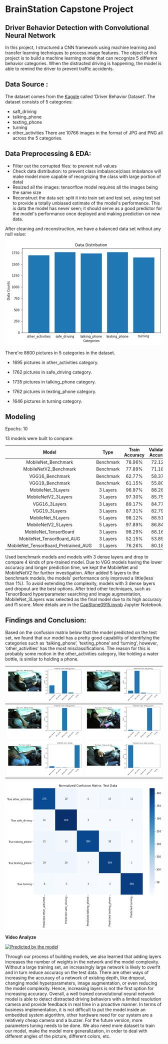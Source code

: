 # BrainStation Capstone Project
## Driver Behavior Detection with Convolutional Neural Network
In this project, I structured a CNN framework using machine learning and transfer learning techniques to process image features. 
The object of this project is to build a machine learning model that can recognize 5 different behavior categories. 
When the distracted driving is happening, the model is able to remind the driver to prevent traffic accidents.

## Data Source :
The dataset comes from the [Kaggle](https://www.kaggle.com/robinreni/revitsone-5class) called ‘Driver Behavior Dataset’.
The dataset consists of 5 categories:
  - saft_driving
  - talking_phone
  - texting_phone
  - turning
  - other_activities
There are 10766 images in the format of JPG and PNG all across the 5 categories.

## Data Preprocessing & EDA:
  - Filter out the corrupted files: to prevent null values
  - Check data distribution: to prevent class imbalance(class imbalance will make model more capable of recognizing the class with large portion of data)
  - Resized all the images: tensorflow model requires all the images being the same size
  - Reconstruct the data set: split it into train set and test set, using test set to provide a totally unbiased estimate of the model's performance. This is data the model has never seen; it should serve as a good predictor for the model's performance once deployed and making prediction on new data.

After cleaning and reconstruction, we have a balanced data set without any null value:

![image](https://github.com/mengfei-liu/Capstone/blob/master/img/1.png)

There're 8600 pictures in 5 categories in the dataset.

- 1695 pictures in other_activities category.

- 1762 pictures in safe_driving category.

- 1735 pictures in talking_phone category.

- 1762 pictures in texting_phone category.

- 1646 pictures in turning category.



## Modeling

Epochs: 10

13 models were built to compare:

|                Model                 |   Type    | Train Accuracy | Validation Accuracy | Test Accuracy |
| :----------------------------------: | :-------: | :------------: | :-----------------: | :-----------: |
|         MobileNet_Benchmark          | Benchmark |     78.96%     |       72.12%        |    76.72%     |
|        MobileNetV2_Benchmark         | Benchmark |     77.89%     |       71.18%        |    75.98%     |
|           VGG16_Benchmark            | Benchmark |     62.77%     |       58.37%        |    63.27%     |
|           VGG19_Benchmark            | Benchmark |     61.15%     |       55.80%        |    62.29%     |
|          MobileNet_3Layers           | 3 Layers  |     96.97%     |       88.28%        |    95.53%     |
|         MobileNetV2_3Layers          | 3 Layers  |     97.30%     |       85.75%        |    94.51%     |
|            VGG16_3Layers             | 3 Layers  |     89.17%     |       84.77%        |    91.11%     |
|            VGG19_3Layers             | 3 Layers  |     87.31%     |       82.79%        |    88.64%     |
|          MobileNet_5Layers           | 5 Layers  |     98.12%     |       88.51%        |    95.72%     |
|         MobileNetV2_5Layers          | 5 Layers  |     97.89%     |       86.84%        |    95.39%     |
|        MobileNet_TensorBoard         | 3 Layers  |     98.29%     |       88.16%        |    94.73%     |
|      MobileNet_TensorBoard_AUG       | 3 Layers  |     52.15%     |       53.89%        |    59.73%     |
| MobileNet_TensorBoard_Pretrained_AUG | 3 Layers  |     76.26%     |       80.18%        |    90.83%     |

Used benchmark models and models with 3 dense layers and drop to compare 4 kinds of pre-trained model. Due to VGG models having the lower accuracy and longer prediction time, we kept the MobileNet and MobileNetV2 for further investigation. After added 5 layers to the benchmark models, the models’ performance only improved a little(less than 1%). To avoid extending the complexity, models with 3 dense layers and dropout are the best options. After tried other techniques, such as TensorBoard hyperparameter searching and image augmentation, MobileNet_3Layers was selected as the final model due to its high accuracy and f1 score. More details are in the [CapStone0915.ipynb](https://github.com/mengfei-liu/Capstone/blob/master/CapStone0915.ipynb) Jupyter Notebook.

## Findings and Conclusion:

Based on the confusion matrix below that the model predicted on the test set, we found that our model has a pretty good capability of identifying the categories such as ‘talking_phone’, ‘texting_phone’ and ‘turning’, however, ‘other_activities’ has the most misclassifications. The reason for this is probably some motion in the other_activities category, like holding a water bottle, is similar to holding a phone.

| ![image](https://github.com/mengfei-liu/Capstone/blob/master/img/3.png) | ![image](https://github.com/mengfei-liu/Capstone/blob/master/img/4.png) |
| ------------------------------------------------------------ | ------------------------------------------------------------ |
| ![image](https://github.com/mengfei-liu/Capstone/blob/master/img/5.png) | ![image](https://github.com/mengfei-liu/Capstone/blob/master/img/6.png) |
| ![image](https://github.com/mengfei-liu/Capstone/blob/master/img/7.png) | ![image](https://github.com/mengfei-liu/Capstone/blob/master/img/8.png) |

![image](https://github.com/mengfei-liu/Capstone/blob/master/img/2.png)

**Video Analyze**

[![Predicted by the model](https://img.youtube.com/vi/JM9rxjO0xyg/0.jpg)](https://www.youtube.com/watch?v=JM9rxjO0xyg)

Through our process of building models, we also learned that adding layers increases the number of weights in the network and the model complexity. Without a large training set, an increasingly large network is likely to overfit and in turn reduce accuracy on the test data. There are other ways of increasing the accuracy of a network of existing depth, like dropout, changing model hyperparameters, image augmentation, or even reducing the model complexity. Hence, increasing layers is not the first option for increasing accuracy. Overall, a well trained convolutional neural network model is able to detect distracted driving behaviors with a limited resolution camera and provide feedback in real time in a proactive manner.
In terms of business implementation, it is not difficult to put the model inside an embedded system algorithm, other hardware need for our system are a relatively cheap camera and a buzzer. For the future version, more parameters tuning needs to be done. We also need more dataset to train our model, make the model more generalization, in order to deal with different angles of the picture, different colors, etc.